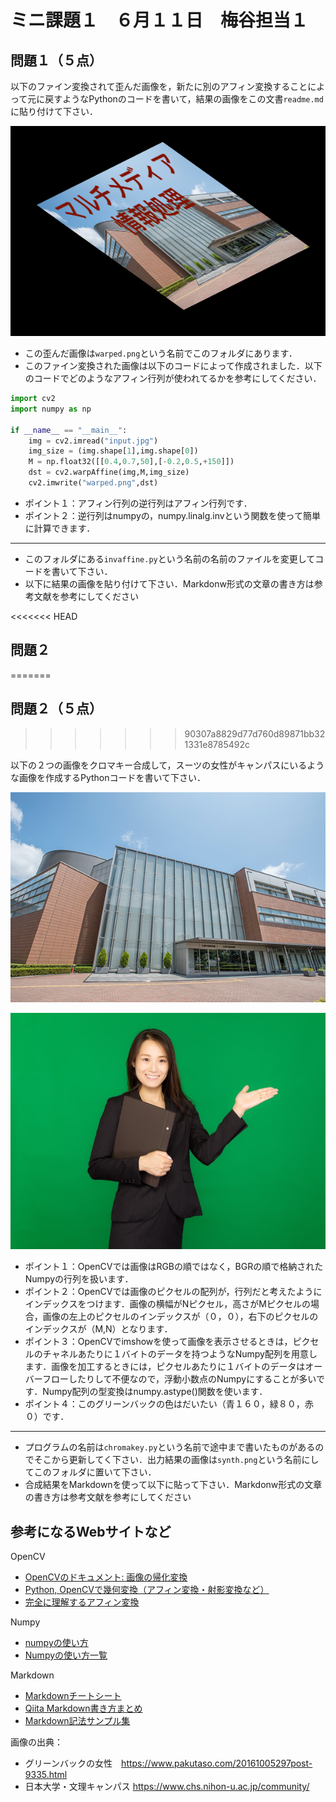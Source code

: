 # ミニ課題１　６月１１日　梅谷担当１

## 問題１（５点）

以下のファイン変換されて歪んだ画像を，新たに別のアフィン変換することによって元に戻すようなPythonのコードを書いて，結果の画像をこの文書```readme.md```に貼り付けて下さい．

![warped](warped.png)

- この歪んだ画像は```warped.png```という名前でこのフォルダにあります．
- このファイン変換された画像は以下のコードによって作成されました．以下のコードでどのようなアフィン行列が使われてるかを参考にしてください．

```python
import cv2
import numpy as np

if __name__ == "__main__":
	img = cv2.imread("input.jpg")
	img_size = (img.shape[1],img.shape[0])
	M = np.float32([[0.4,0.7,50],[-0.2,0.5,+150]])
	dst = cv2.warpAffine(img,M,img_size)
	cv2.imwrite("warped.png",dst)
```

- ポイント１：アフィン行列の逆行列はアフィン行列です．
- ポイント２：逆行列はnumpyの，numpy.linalg.invという関数を使って簡単に計算できます．

---

- このフォルダにある``invaffine.py``という名前の名前のファイルを変更してコードを書いて下さい．
- 以下に結果の画像を貼り付けて下さい．Markdonw形式の文章の書き方は参考文献を参考にしてください





<<<<<<< HEAD
## 問題２
=======

## 問題２（５点）
>>>>>>> 90307a8829d77d760d89871bb321331e8785492c

以下の２つの画像をクロマキー合成して，スーツの女性がキャンパスにいるような画像を作成するPythonコードを書いて下さい．

![キャンパス](campus.jpg)

![クロマキー](chromakey.jpg)


- ポイント１：OpenCVでは画像はRGBの順ではなく，BGRの順で格納されたNumpyの行列を扱います．
- ポイント２：OpenCVでは画像のピクセルの配列が，行列だと考えたようにインデックスをつけます．画像の横幅がNピクセル，高さがMピクセルの場合，画像の左上のピクセルのインデックスが（０，０），右下のピクセルのインデックスが（M,N）となります．
- ポイント３：OpenCVでimshowを使って画像を表示させるときは，ピクセルのチャネルあたりに１バイトのデータを持つようなNumpy配列を用意します．画像を加工するときには，ピクセルあたりに１バイトのデータはオーバーフローしたりして不便なので，浮動小数点のNumpyにすることが多いです．Numpy配列の型変換はnumpy.astype()関数を使います．
- ポイント４：このグリーンバックの色はだいたい（青１６０，緑８０，赤０）です．

---

- プログラムの名前は```chromakey.py```という名前で途中まで書いたものがあるのでそこから更新してく下さい．出力結果の画像は```synth.png```という名前にしてこのフォルダに置いて下さい．
- 合成結果をMarkdownを使って以下に貼って下さい．Markdonw形式の文章の書き方は参考文献を参考にしてください





## 参考になるWebサイトなど

OpenCV
- [OpenCVのドキュメント: 画像の帰化変換](http://labs.eecs.tottori-u.ac.jp/sd/Member/oyamada/OpenCV/html/py_tutorials/py_imgproc/py_geometric_transformations/py_geometric_transformations.html)
- [Python, OpenCVで幾何変換（アフィン変換・射影変換など）](https://note.nkmk.me/python-opencv-warp-affine-perspective/)
- [完全に理解するアフィン変換](https://qiita.com/koshian2/items/c133e2e10c261b8646bf)

Numpy
- [numpyの使い方](https://qiita.com/jyori112/items/a15658d1dd17c421e1e2)
- [Numpyの使い方一覧](https://qiita.com/mochidan/items/50a18a663aa97f62c83c)

Markdown

- [Markdownチートシート](https://qiita.com/Qiita/items/c686397e4a0f4f11683d)
- [Qiita Markdown書き方まとめ](https://qiita.com/shizuma/items/8616bbe3ebe8ab0b6ca1)
- [Markdown記法サンプル集](https://qiita.com/tbpgr/items/989c6badefff69377da7)


画像の出典：

- グリーンバックの女性　https://www.pakutaso.com/20161005297post-9335.html
- 日本大学・文理キャンパス https://www.chs.nihon-u.ac.jp/community/

